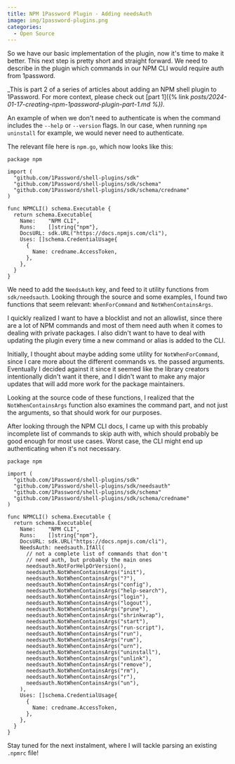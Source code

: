 ```yaml
---
title: NPM 1Password Plugin - Adding needsAuth
image: img/1password-plugins.png
categories:
  - Open Source
---
```


So we have our basic implementation of the plugin, now it's time to make it better. This next step is pretty short and straight forward. We need to describe in the plugin which commands in our NPM CLI would require auth from 1password.

_This is part 2 of a series of articles about adding an NPM shell plugin to 1Password. For more context, please check out [part 1]({% link _posts/2024-01-17-creating-npm-1password-plugin-part-1.md %})._

An example of when we don't need to authenticate is when the command includes the `--help` or `--version` flags. In our case, when running `npm uninstall` for example, we would never need to authenticate.

The relevant file here is `npm.go`, which now looks like this:

```golang
package npm

import (
  "github.com/1Password/shell-plugins/sdk"
  "github.com/1Password/shell-plugins/sdk/schema"
  "github.com/1Password/shell-plugins/sdk/schema/credname"
)

func NPMCLI() schema.Executable {
  return schema.Executable{
    Name:    "NPM CLI",
    Runs:    []string{"npm"},
    DocsURL: sdk.URL("https://docs.npmjs.com/cli"),
    Uses: []schema.CredentialUsage{
      {
        Name: credname.AccessToken,
      },
    },
  }
}
```

We need to add the `NeedsAuth` key, and feed to it utility functions from `sdk/needsauth`. Looking through the source and some examples, I found two functions that seem relevant: `WhenForCommand` and `NotWhenContainsArgs`.

I quickly realized I want to have a blocklist and not an allowlist, since there are a lot of NPM commands and most of them need auth when it comes to dealing with private packages. I also didn't want to have to deal with updating the plugin every time a new command or alias is added to the CLI.

Initially, I thought about maybe adding some utility for `NotWhenForCommand`, since I care more about the different commands vs. the passed arguments. Eventually I decided against it since it seemed like the library creators intentionally didn't want it there, and I didn't want to make any major updates that will add more work for the package maintainers.

Looking at the source code of these functions, I realized that the `NotWhenContainsArgs` function also examines the command part, and not just the arguments, so that should work for our purposes.

After looking through the NPM CLI docs, I came up with this probably incomplete list of commands to skip auth with, which should probably be good enough for most use cases. Worst case, the CLI might end up authenticating when it's not necessary.

```
package npm

import (
  "github.com/1Password/shell-plugins/sdk"
  "github.com/1Password/shell-plugins/sdk/needsauth"
  "github.com/1Password/shell-plugins/sdk/schema"
  "github.com/1Password/shell-plugins/sdk/schema/credname"
)

func NPMCLI() schema.Executable {
  return schema.Executable{
    Name:    "NPM CLI",
    Runs:    []string{"npm"},
    DocsURL: sdk.URL("https://docs.npmjs.com/cli"),
    NeedsAuth: needsauth.IfAll(
      // not a complete list of commands that don't
      // need auth, but probably the main ones
      needsauth.NotForHelpOrVersion(),
      needsauth.NotWhenContainsArgs("init"),
      needsauth.NotWhenContainsArgs("?"),
      needsauth.NotWhenContainsArgs("config"),
      needsauth.NotWhenContainsArgs("help-search"),
      needsauth.NotWhenContainsArgs("login"),
      needsauth.NotWhenContainsArgs("logout"),
      needsauth.NotWhenContainsArgs("prune"),
      needsauth.NotWhenContainsArgs("shrinkwrap"),
      needsauth.NotWhenContainsArgs("start"),
      needsauth.NotWhenContainsArgs("run-script"),
      needsauth.NotWhenContainsArgs("run"),
      needsauth.NotWhenContainsArgs("rum"),
      needsauth.NotWhenContainsArgs("urn"),
      needsauth.NotWhenContainsArgs("uninstall"),
      needsauth.NotWhenContainsArgs("unlink"),
      needsauth.NotWhenContainsArgs("remove"),
      needsauth.NotWhenContainsArgs("rm"),
      needsauth.NotWhenContainsArgs("r"),
      needsauth.NotWhenContainsArgs("un"),
    ),
    Uses: []schema.CredentialUsage{
      {
        Name: credname.AccessToken,
      },
    },
  }
}

```

Stay tuned for the next instalment, where I will tackle parsing an existing `.npmrc` file!
